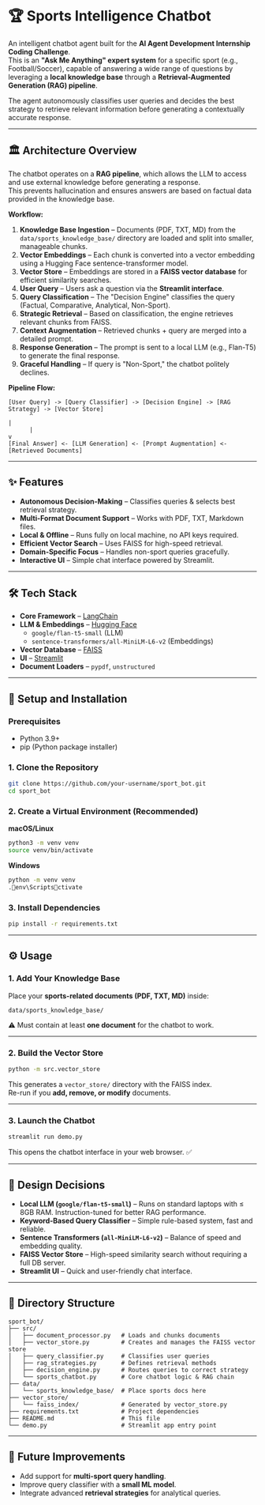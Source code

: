 # 🏆 Sports Intelligence Chatbot

An intelligent chatbot agent built for the **AI Agent Development Internship Coding Challenge**.  
This is an **"Ask Me Anything" expert system** for a specific sport (e.g., Football/Soccer), capable of answering a wide range of questions by leveraging a **local knowledge base** through a **Retrieval-Augmented Generation (RAG) pipeline**.

The agent autonomously classifies user queries and decides the best strategy to retrieve relevant information before generating a contextually accurate response.

---

## 🏛️ Architecture Overview

The chatbot operates on a **RAG pipeline**, which allows the LLM to access and use external knowledge before generating a response.  
This prevents hallucination and ensures answers are based on factual data provided in the knowledge base.

**Workflow:**

1. **Knowledge Base Ingestion** – Documents (PDF, TXT, MD) from the `data/sports_knowledge_base/` directory are loaded and split into smaller, manageable chunks.
2. **Vector Embeddings** – Each chunk is converted into a vector embedding using a Hugging Face sentence-transformer model.
3. **Vector Store** – Embeddings are stored in a **FAISS vector database** for efficient similarity searches.
4. **User Query** – Users ask a question via the **Streamlit interface**.
5. **Query Classification** – The "Decision Engine" classifies the query (Factual, Comparative, Analytical, Non-Sport).
6. **Strategic Retrieval** – Based on classification, the engine retrieves relevant chunks from FAISS.
7. **Context Augmentation** – Retrieved chunks + query are merged into a detailed prompt.
8. **Response Generation** – The prompt is sent to a local LLM (e.g., Flan-T5) to generate the final response.
9. **Graceful Handling** – If query is "Non-Sport," the chatbot politely declines.

**Pipeline Flow:**

```
[User Query] -> [Query Classifier] -> [Decision Engine] -> [RAG Strategy] -> [Vector Store]
      ^                                                                         |
      |                                                                         v
[Final Answer] <- [LLM Generation] <- [Prompt Augmentation] <- [Retrieved Documents]
```

---

## ✨ Features

- **Autonomous Decision-Making** – Classifies queries & selects best retrieval strategy.  
- **Multi-Format Document Support** – Works with PDF, TXT, Markdown files.  
- **Local & Offline** – Runs fully on local machine, no API keys required.  
- **Efficient Vector Search** – Uses FAISS for high-speed retrieval.  
- **Domain-Specific Focus** – Handles non-sport queries gracefully.  
- **Interactive UI** – Simple chat interface powered by Streamlit.  

---

## 🛠️ Tech Stack

- **Core Framework** – [LangChain](https://www.langchain.com/)  
- **LLM & Embeddings** – [Hugging Face](https://huggingface.co/)  
  - `google/flan-t5-small` (LLM)  
  - `sentence-transformers/all-MiniLM-L6-v2` (Embeddings)  
- **Vector Database** – [FAISS](https://github.com/facebookresearch/faiss)  
- **UI** – [Streamlit](https://streamlit.io/)  
- **Document Loaders** – `pypdf`, `unstructured`  

---

## 🚀 Setup and Installation

### Prerequisites
- Python 3.9+  
- pip (Python package installer)  

### 1. Clone the Repository
```bash
git clone https://github.com/your-username/sport_bot.git
cd sport_bot
```

### 2. Create a Virtual Environment (Recommended)

**macOS/Linux**
```bash
python3 -m venv venv
source venv/bin/activate
```

**Windows**
```bash
python -m venv venv
.env\Scriptsctivate
```

### 3. Install Dependencies
```bash
pip install -r requirements.txt
```

---

## ⚙️ Usage

### 1. Add Your Knowledge Base
Place your **sports-related documents (PDF, TXT, MD)** inside:
```
data/sports_knowledge_base/
```

⚠️ Must contain at least **one document** for the chatbot to work.

---

### 2. Build the Vector Store
```bash
python -m src.vector_store
```
This generates a `vector_store/` directory with the FAISS index.  
Re-run if you **add, remove, or modify** documents.

---

### 3. Launch the Chatbot
```bash
streamlit run demo.py
```

This opens the chatbot interface in your web browser. ✅

---

## 🧠 Design Decisions

- **Local LLM (`google/flan-t5-small`)** – Runs on standard laptops with ≤ 8GB RAM. Instruction-tuned for better RAG performance.  
- **Keyword-Based Query Classifier** – Simple rule-based system, fast and reliable.  
- **Sentence Transformers (`all-MiniLM-L6-v2`)** – Balance of speed and embedding quality.  
- **FAISS Vector Store** – High-speed similarity search without requiring a full DB server.  
- **Streamlit UI** – Quick and user-friendly chat interface.  

---

## 📁 Directory Structure

```
sport_bot/
├── src/
│   ├── document_processor.py   # Loads and chunks documents
│   ├── vector_store.py         # Creates and manages the FAISS vector store
│   ├── query_classifier.py     # Classifies user queries
│   ├── rag_strategies.py       # Defines retrieval methods
│   ├── decision_engine.py      # Routes queries to correct strategy
│   └── sports_chatbot.py       # Core chatbot logic & RAG chain
├── data/
│   └── sports_knowledge_base/  # Place sports docs here
├── vector_store/
│   └── faiss_index/            # Generated by vector_store.py
├── requirements.txt            # Project dependencies
├── README.md                   # This file
└── demo.py                     # Streamlit app entry point
```

---

## 📌 Future Improvements
- Add support for **multi-sport query handling**.  
- Improve query classifier with a **small ML model**.  
- Integrate advanced **retrieval strategies** for analytical queries.  


